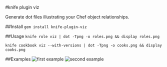 #knife plugin viz

Generate dot files illustrating your Chef object relationships.


##Install
`gem install knife-plugin-viz`

##Usage
`knife role viz | dot -Tpng -o roles.png && display roles.png`

`knife cookbook viz --with-versions | dot -Tpng -o cooks.png && display cooks.png`

##Examples
![first example](https://github.com/jjhuff/knife-plugin-role-viz/raw/master/examples/roles1.png)
![second example](https://github.com/jjhuff/knife-plugin-role-viz/raw/master/examples/roles2.png)
